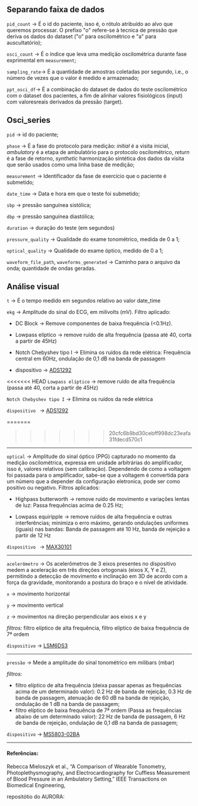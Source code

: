 ## Separando faixa de dados

```pid_count``` $\rightarrow$ É o id do paciente, isso é, o rótulo atribuído ao alvo que queremos processar. O prefixo "o" refere-se à tecnica de pressão que deriva os dados do dataset ("o" para oscilométrico e "a" para auscultatório);

```osci_count``` $\rightarrow$ É o índice que leva uma medição oscilométrica durante fase exprimental em ```measurement```;

```sampling_rate```$\rightarrow$ É a quantidade de amostras coletadas por segundo, i.e., o número de vezes que o valor é medido e armazenado;

```ppt_osci_df```$\rightarrow$ É a combinação do dataset de dados do teste oscilométrico com o dataset dos pacientes, a fim de alinhar valores fisiológicos (input) com valoresreais derivados da pressão (target).

## Osci_series
```pid``` $\rightarrow$ id do paciente; <p>
```phase``` $\rightarrow$ É a fase do protocolo para medição: _initial_ é a visita inicial, _ambulatory_ é a etapa de ambulatório para o protocolo oscilométrico, _return_ é a fase de retorno, _synthetic_ harmonização sintética dos dados da visita que serão usados como uma linha base de medição; <p>
```measurement``` $\rightarrow$ Identificador da fase de exercício que o paciente é submetido; <p>
```date_time``` $\rightarrow$ Data e hora em que o teste foi submetido; <p>
```sbp``` $\rightarrow$ pressão sanguínea sistólica; <p>
```dbp``` $\rightarrow$ pressão sanguínea diastólica; <p>
```duration``` $\rightarrow$ duração do teste (em segundos) <p>
```pressure_quality``` $\rightarrow$ Qualidade do exame tonométrico, medida de 0 a 1; <p>
```optical_quality``` $\rightarrow$ Qualidade do exame óptico, medido de 0 a 1; <p>
```waveform_file_path```, ```waveforms_generated``` $\rightarrow$ Caminho para o arquivo da onda; quantidade de ondas geradas.

## Análise visual

```t``` $\rightarrow$ É o tempo medido em segundos relativo ao valor date_time

```ekg``` $\rightarrow$ Amplitude do sinal do ECG, em milivolts (mV). Filtro aplicado: 
    
  * DC Block $\rightarrow$ Remove componentes de baixa frequência (<0.1Hz).
  
  * Lowpass elíptico $\rightarrow$ remove ruído de alta frequência (passa até 40, corta a partir de 45Hz)
  
  * Notch Chebyshev tipo I $\rightarrow$ Elimina os ruídos da rede elétrica: Frequência central em 60Hz, ondulação de 0,1 dB na banda de passagem

  * dispositivo $\rightarrow$ [ADS1292](https://www.ti.com/product/ADS1292)

<<<<<<< HEAD
```Lowpass elíptico``` $\rightarrow$ remove ruído de alta frequência (passa até 40, corta a partir de 45Hz)

```Notch Chebyshev tipo I``` $\rightarrow$ Elimina os ruídos da rede elétrica

```dispositivo ``` $\rightarrow$ [ADS1292](https://www.ti.com/product/ADS1292)

=======
>>>>>>> 20cfc6b9bd30cebff998dc23eafa31fdecd570c1
--------

```optical``` $\rightarrow$ Amplitude do sinal óptico (PPG) capturado no momento da medição oscilométrica, expressa em unidade arbitrárias do amplificador, isso é, valores relativos (sem calibração). Dependendo de como a voltagem foi passada para o amplificador, sabe-se que a voltagem é convertida para um número que a depender da configuração eletronica, pode ser como positivo ou negativo. Filtros aplicados:

* Highpass butterworth $\rightarrow$  remove ruído de movimento e variações lentas de luz: Passa frequências acima de 0.25 Hz;

* Lowpass equiripple $\rightarrow$ remove ruídos de alta frequência e outras interferências; minimiza o erro máximo, gerando ondulações uniformes (iguais) nas bandas: Banda de passagem até 10 Hz, banda de rejeição a partir de 12 Hz

```dispositivo ``` $\rightarrow$ [MAX30101](https://www.maximintegrated.com/en/products/interface/signal-integrity/MAX30101.html)

--------

```acelerômetro``` $\rightarrow$ Os acelerômetros de 3 eixos presentes no dispositivo medem a aceleração em três direções ortogonais (eixos X, Y e Z), 
permitindo a detecção de movimento e inclinação em 3D de acordo com a força da gravidade, monitorando a postura do braço e o nível de atividade. 

```x``` $\rightarrow$ movimento horizontal

```y``` $\rightarrow$ movimento vertical

```z``` $\rightarrow$ movimentos na direção perpendicular aos eixos x e y

_filtros:_ filtro elíptico de alta frequência,  filtro elíptico de baixa frequência de 7ª ordem

```dispositivo``` $\rightarrow$ [LSM6DS3](https://www.st.com/en/mems-and-sensors/lsm6ds3tr-c.html)

--------

```pressão``` $\rightarrow$ Mede a amplitude do sinal tonométrico em milibars (mbar)

_filtros:_ 

  * filtro elíptico de alta frequência (deixa passar apenas as frequências acima de um determinado valor): 0.2 Hz de banda de rejeição, 0.3 Hz de banda de passagem, atenuação de 60 dB na banda de rejeição, ondulação de 1 dB na banda de passagem;
  * filtro elíptico de baixa frequência de 7ª ordem (Passa as frequências abaixo de um determinado valor): 22 Hz de banda de passagem, 6 Hz de banda de rejeição, ondulação de 0,1 dB na banda de passagem;

```dispositivo``` $\rightarrow$ [MS5803-02BA](https://www.te.com/commerce/DocumentDelivery/DDEController?Action=srchrtrv&DocNm=MS5803-02BA&DocType=Data+Sheet&DocLang=English)

---------

#### Referências: 
Rebecca Mieloszyk et al., “A Comparison of Wearable Tonometry, Photoplethysmography, and Electrocardiography for Cuffless Measurement of Blood Pressure in an Ambulatory Setting,” IEEE Transactions on Biomedical Engineering,

repositótio do AURORA: 
